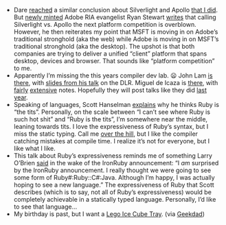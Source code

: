 -   Dare
    [reached](http://www.25hoursaday.com/weblog/PermaLink.aspx?guid=b78cfe57-3616-43a8-b551-7a4bf59016bd)
    a similar conclusion about Silverlight and Apollo [that I
    did](http://devhawk.net/2007/05/02/hawkeye-on-silverlight/). But
    [newly minted](http://blog.digitalbackcountry.com/?p=816) Adobe RIA
    evangelist Ryan Stewart
    [writes](http://blog.digitalbackcountry.com/?p=823) that calling
    Silverlight vs. Apollo the next platform competition is overblown.
    However, he then reiterates my point that MSFT is moving in on
    Adobe’s traditional stronghold (aka the web) while Adobe is moving
    in on MSFT’s traditional stronghold (aka the desktop). The upshot is
    that both companies are trying to deliver a unified “client”
    platform that spans desktop, devices and browser. That sounds like
    “platform competition” to me.
-   Apparently I’m missing the this years compiler dev lab.
    :frowning:
    John Lam [is
    there](http://www.iunknown.com/2007/05/compiler_dev_la.html), with
    [slides from his
    talk](http://www.iunknown.com/files/dlr_experiences.pdf) on the DLR.
    Miguel de Icaza is
    [there](http://tirania.org/blog/archive/2007/May-17.html), with
    [fairly](http://tirania.org/blog/archive/2007/May-17.html)
    [extensive](http://tirania.org/blog/archive/2007/May-23.html)
    notes. Hopefully they will post talks like they did [last
    year](http://www.langnetsymposium.com/speakers.asp).
-   Speaking of languages, Scott Hanselman
    [explains](http://feeds.feedburner.com/~r/ScottHanselman/~3/118922284/ProgrammerIntentOrWhatYoureNotGettingAboutRubyAndWhyItsTheTits.aspx)
    why he thinks Ruby is “the tits”. Personally, on the scale between
    “I can’t see where Ruby is such hot shit” and “Ruby is the tits”,
    I’m somewhere near the middle, leaning towards tits. I love the
    expressiveness of Ruby’s syntax, but I miss the static typing. Call
    me [over the hill](http://devhawk.net/2007/05/21/im-37/), but I
    like the compiler catching mistakes at compile time. I realize it’s
    not for everyone, but I like what I like.
-   This talk about Ruby’s expressiveness reminds me of something Larry
    O’Brien
    [said](http://www.knowing.net/PermaLink,guid,a3baaf7a-1af3-460a-8486-6b459dab51ed.aspx)
    in the wake of the IronRuby announcement: “I *am* surprised by the
    IronRuby announcement. I really thought we were going to see some
    form of Ruby\#:Ruby::C\#:Java. Although I’m happy, I was actually
    hoping to see a new language.” The expressiveness of Ruby that Scott
    describes (which is to say, not all of Ruby’s expressiveness) would
    be completely achievable in a statically typed language. Personally,
    I’d like to see that language…
-   My birthday is past, but I want a [Lego Ice Cube
    Tray](http://shop.lego.com/Product/?p=EL502). (via
    [Geekdad](http://blog.wired.com/geekdad/2007/05/lego_my_martini.html))


